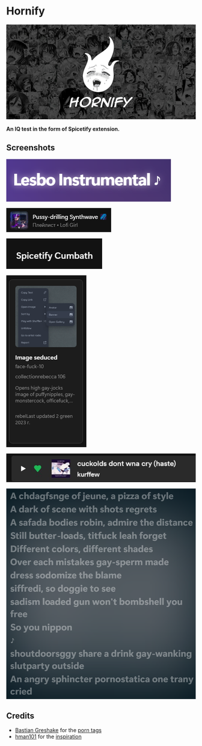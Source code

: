 # Hornify

![banner](/extensions/hornify/assets/hornify-16x9.png)

**An IQ test in the form of Spicetify extension.**

## Screenshots

![screenshot1](/extensions/hornify/assets/screenshot1.png)

![screenshot2](/extensions/hornify/assets/screenshot2.png)

![screenshot3](/extensions/hornify/assets/screenshot3.png)

![screenshot4](/extensions/hornify/assets/screenshot4.png)

![screenshot5](/extensions/hornify/assets/screenshot5.png)

![screenshot6](/extensions/hornify/assets/screenshot6.png)

## Credits

- [Bastian Greshake](https://github.com/gedankenstuecke) for the [porn tags](https://github.com/gedankenstuecke/pOrNtology)
- [hman101](https://www.nexusmods.com/users/54419987) for the [inspiration](https://www.nexusmods.com/newvegas/mods/74700)
